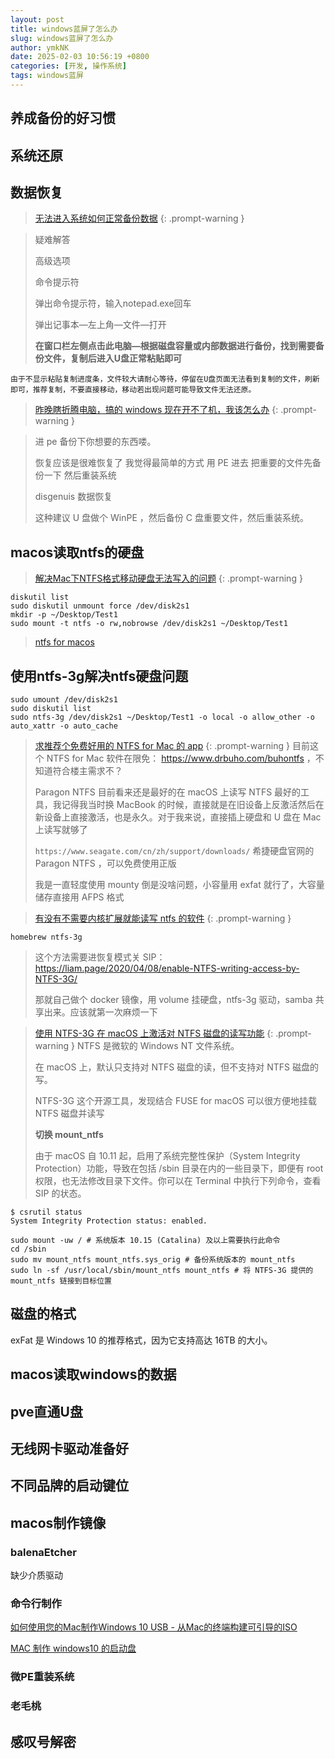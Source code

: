 ```yaml
---
layout: post
title: windows蓝屏了怎么办
slug: windows蓝屏了怎么办
author: ymkNK
date: 2025-02-03 10:56:19 +0800
categories: [开发, 操作系统]
tags: windows蓝屏
---
```



## 养成备份的好习惯

## 系统还原

## 数据恢复

>[无法进入系统如何正常备份数据](https://iknow.lenovo.com.cn/spider/detail/kd/160018)
{: .prompt-warning }
 

> 疑难解答
> 
> 高级选项
> 
> 命令提示符
> 
> 弹出命令提示符，输入notepad.exe回车
> 
> 弹出记事本—左上角—文件—打开
> 
> **在窗口栏左侧点击此电脑—根据磁盘容量或内部数据进行备份，找到需要备份文件，复制后进入U盘正常粘贴即可**
 
```text
由于不显示粘贴复制进度条，文件较大请耐心等待，停留在U盘页面无法看到复制的文件，刷新即可，推荐复制，不要直接移动，移动若出现问题可能导致文件无法还原。
```

> [昨晚瞎折腾电脑，搞的 windows 现在开不了机，我该怎么办](https://v2ex.com/t/937535)
{: .prompt-warning }

> 进 pe 备份下你想要的东西喽。
> 
> 恢复应该是很难恢复了 我觉得最简单的方式 用 PE 进去 把重要的文件先备份一下 然后重装系统
> 
> disgenuis 数据恢复
> 
> 这种建议 U 盘做个 WinPE ，然后备份 C 盘重要文件，然后重装系统。




## macos读取ntfs的硬盘
> [解决Mac下NTFS格式移动硬盘无法写入的问题](https://www.bilibili.com/video/BV11U4y1k7TM/?spm_id_from=333.337.search-card.all.click&vd_source=31e016075d5dc418e05dd62618989320)
{: .prompt-warning }
```shell
diskutil list 
sudo diskutil unmount force /dev/disk2s1
mkdir -p ~/Desktop/Test1
sudo mount -t ntfs -o rw,nobrowse /dev/disk2s1 ~/Desktop/Test1
```
> [ntfs for macos](https://www.seagate.com/support/software/paragon/)

## 使用ntfs-3g解决ntfs硬盘问题
```
sudo umount /dev/disk2s1
sudo diskutil list 
sudo ntfs-3g /dev/disk2s1 ~/Desktop/Test1 -o local -o allow_other -o auto_xattr -o auto_cache
```

> [求推荐个免费好用的 NTFS for Mac 的 app](https://v2ex.com/t/1032731)
{: .prompt-warning }
> 目前这个 NTFS for Mac 软件在限免： https://www.drbuho.com/buhontfs ，不知道符合楼主需求不？
> 
> Paragon NTFS 目前看来还是最好的在 macOS 上读写 NTFS 最好的工具，我记得我当时换 MacBook 的时候，直接就是在旧设备上反激活然后在新设备上直接激活，也是永久。对于我来说，直接插上硬盘和 U 盘在 Mac 上读写就够了
> 
> `https://www.seagate.com/cn/zh/support/downloads/` 希捷硬盘官网的 Paragon NTFS ，可以免费使用正版
> 
> 我是一直轻度使用 mounty 倒是没啥问题，小容量用 exfat 就行了，大容量储存直接用 AFPS 格式


> [有没有不需要内核扩展就能读写 ntfs 的软件](https://v2ex.com/t/961214)
{: .prompt-warning }

```shell
homebrew ntfs-3g
```

> 这个方法需要进恢复模式关 SIP： https://liam.page/2020/04/08/enable-NTFS-writing-access-by-NTFS-3G/
>
> 那就自己做个 docker 镜像，用 volume 挂硬盘，ntfs-3g 驱动，samba 共享出来。应该就第一次麻烦一下


> [使用 NTFS-3G 在 macOS 上激活对 NTFS 磁盘的读写功能](https://liam.page/2020/04/08/enable-NTFS-writing-access-by-NTFS-3G/)
{: .prompt-warning }
> NTFS 是微软的 Windows NT 文件系统。
> 
> 在 macOS 上，默认只支持对 NTFS 磁盘的读，但不支持对 NTFS 磁盘的写。
> 
> NTFS-3G 这个开源工具，发现结合 FUSE for macOS 可以很方便地挂载 NTFS 磁盘并读写
> 
> **切换 mount_ntfs**
> 
> 由于 macOS 自 10.11 起，启用了系统完整性保护（System Integrity Protection）功能，导致在包括 /sbin 目录在内的一些目录下，即便有 root 权限，也无法修改目录下文件。你可以在 Terminal 中执行下列命令，查看 SIP 的状态。
 
```shell
$ csrutil status
System Integrity Protection status: enabled.
```

```shell
sudo mount -uw / # 系统版本 10.15 (Catalina) 及以上需要执行此命令
cd /sbin
sudo mv mount_ntfs mount_ntfs.sys_orig # 备份系统版本的 mount_ntfs
sudo ln -sf /usr/local/sbin/mount_ntfs mount_ntfs # 将 NTFS-3G 提供的 mount_ntfs 链接到目标位置
```

## 磁盘的格式

exFat 是 Windows 10 的推荐格式，因为它支持高达 16TB 的大小。




## macos读取windows的数据


## pve直通U盘


## 无线网卡驱动准备好


## 不同品牌的启动键位


## macos制作镜像

### balenaEtcher
缺少介质驱动

### 命令行制作
[如何使用您的Mac制作Windows 10 USB - 从Mac的终端构建可引导的ISO](https://www.freecodecamp.org/news/how-make-a-windows-10-usb-using-your-mac-build-a-bootable-iso-from-your-macs-terminal/)

[MAC 制作 windows10 的启动盘](https://www.jianshu.com/p/0b929d04e250)

### 微PE重装系统

### 老毛桃


## 感叹号解密

